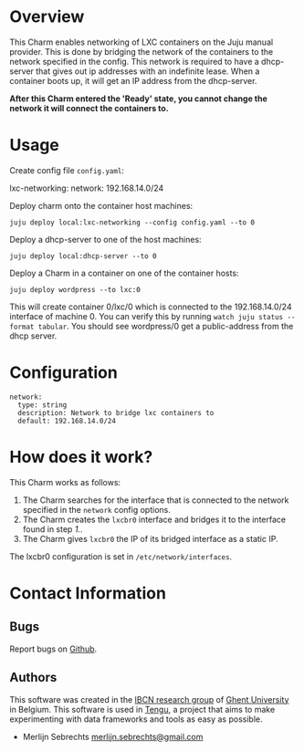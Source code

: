 # Overview

This Charm enables networking of LXC containers on the Juju manual provider. This is done by bridging the network of the containers to the network specified in the config. This network is required to have a dhcp-server that gives out ip addresses with an indefinite lease. When a container boots up, it will get an IP address from the dhcp-server.

**After this Charm entered the 'Ready' state, you cannot change the network it will connect the containers to.**

# Usage

Create config file `config.yaml`:

  lxc-networking:
    network: 192.168.14.0/24

Deploy charm onto the container host machines:

    juju deploy local:lxc-networking --config config.yaml --to 0

Deploy a dhcp-server to one of the host machines:

    juju deploy local:dhcp-server --to 0

Deploy a Charm in a container on one of the container hosts:

    juju deploy wordpress --to lxc:0

This will create container 0/lxc/0 which is connected to the 192.168.14.0/24 interface of machine 0. You can verify this by running `watch juju status --format tabular`. You should see wordpress/0 get a public-address from the dhcp server.

# Configuration

    network:
      type: string
      description: Network to bridge lxc containers to
      default: 192.168.14.0/24


# How does it work?

This Charm works as follows:

1. The Charm searches for the interface that is connected to the network specified in the `network` config options.
2. The Charm creates the `lxcbr0` interface and bridges it to the interface found in step *1.*.
3. The Charm gives `lxcbr0` the IP of its bridged interface as a static IP.

The lxcbr0 configuration is set in `/etc/network/interfaces`.

# Contact Information

## Bugs

Report bugs on [Github](https://github.com/IBCNServices/tengu-charms/issues).

## Authors

This software was created in the [IBCN research group](https://www.ibcn.intec.ugent.be/) of [Ghent University](http://www.ugent.be/en) in Belgium. This software is used in [Tengu](http://tengu.intec.ugent.be), a project that aims to make experimenting with data frameworks and tools as easy as possible.

 - Merlijn Sebrechts <merlijn.sebrechts@gmail.com>
